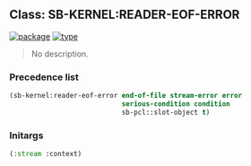 ## Class: SB-KERNEL:READER-EOF-ERROR
[![package](https://img.shields.io/badge/Package-SB--KERNEL-5f9ea0.svg?style=social&colorA=999999)](../) [![type](https://img.shields.io/badge/Type-Class-5f9ea0.svg?style=social&colorA=999999)](../#class) 

> No description.

### Precedence list
```cl
(sb-kernel:reader-eof-error end-of-file stream-error error
                            serious-condition condition
                            sb-pcl::slot-object t)
```
### Initargs
```cl
(:stream :context)
```
